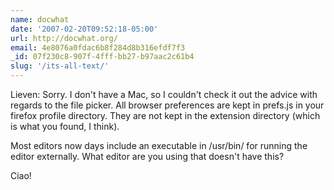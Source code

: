 ```yaml
---
name: docwhat
date: '2007-02-20T09:52:18-05:00'
url: http://docwhat.org/
email: 4e8076a0fdac6b8f284d8b316efdf7f3
_id: 07f230c8-907f-4fff-bb27-b97aac2c61b4
slug: '/its-all-text/'
---
```


Lieven: Sorry. I don't have a Mac, so I couldn't check it out the advice with
regards to the file picker. All browser preferences are kept in prefs.js in
your firefox profile directory. They are not kept in the extension directory
(which is what you found, I think).

Most editors now days include an executable in /usr/bin/ for running the
editor externally. What editor are you using that doesn't have this?

Ciao!
